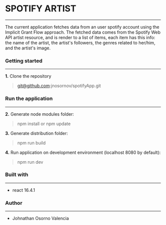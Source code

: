# SPOTIFY ARTIST
---

The current application fetches data from an user spotify account using the Implicit Grant Flow approach. The fetched data comes from the Spotify Web API artist resource, and is render to a list of items, each item has this info: the name of the artist, the artist's followers, the genres related to her/him, and the artist's image.

### __Getting started__
---

__1.__ Clone the repository

> git@github.com:jnosornov/spotifyApp.git

### Run the application
---

__2.__ Generate node modules folder:

>   npm install or npm update

__3.__ Generate distribution folder:

>   npm run build

__4.__ Run application on development environment (localhost 8080 by default):

>   npm run dev

### __Built with__
---

- react 16.4.1

### __Author__
---

- Johnathan Osorno Valencia

